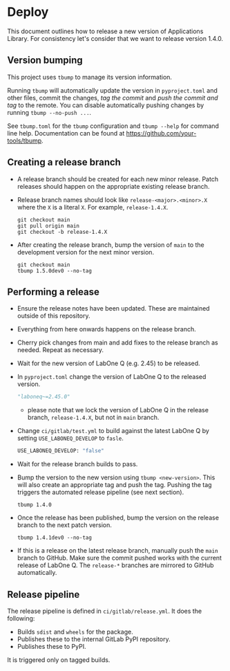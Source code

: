 # Deploy

This document outlines how to release a new version of Applications Library. For consistency let's consider that we want to release version 1.4.0.

## Version bumping

This project uses `tbump` to manage its version information.

Running `tbump` will automatically update the version in `pyproject.toml`
and other files, commit the changes, *tag the commit* and
*push the commit and tag* to the remote. You can disable
automatically pushing changes by running `tbump --no-push ...`.

See `tbump.toml` for the `tbump` configuration and `tbump --help` for
command line help. Documentation can be found at
https://github.com/your-tools/tbump.

## Creating a release branch

- A release branch should be created for each new minor release. Patch
  releases should happen on the appropriate existing release branch.
  
- Release branch names should look like `release-<major>.<minor>.X`
  where the `X` is a literal `X`. For example, `release-1.4.X`.

  ```
  git checkout main
  git pull origin main
  git checkout -b release-1.4.X
  ```
  
- After creating the release branch, bump the version of `main` to the
  development version for the next minor version.
  
  ```
  git checkout main
  tbump 1.5.0dev0 --no-tag
  ```

## Performing a release

- Ensure the release notes have been updated. These are maintained
  outside of this repository.

- Everything from here onwards happens on the release branch.

- Cherry pick changes from main and add fixes to the release branch
  as needed. Repeat as necessary.

- Wait for the new version of LabOne Q (e.g. 2.45) to be released.

- In `pyproject.toml` change the version of LabOne Q to the released version.

  ```python
  "laboneq~=2.45.0"
  ```
  - please note that we lock the version of LabOne Q in the release branch, `release-1.4.X`, but not in `main` branch. 


- Change `ci/gitlab/test.yml` to build against the latest LabOne Q by
  setting `USE_LABONEQ_DEVELOP` to `fasle`.

  ```python
  USE_LABONEQ_DEVELOP: "false"
  ```

- Wait for the release branch builds to pass.

- Bump the version to the new version using `tbump <new-version>`. This
  will also create an appropriate tag and push the tag. Pushing the
  tag triggers the automated release pipeline (see next section).

  ```
  tbump 1.4.0
  ```

- Once the release has been published, bump the version on the release
  branch to the next patch version.

  ```
  tbump 1.4.1dev0 --no-tag
  ```

- If this is a release on the latest release branch, manually push the `main`
  branch to GitHub. Make sure the commit pushed works with
  the current release of LabOne Q. The `release-*` branches are mirrored to
  GitHub automatically.

## Release pipeline

The release pipeline is defined in `ci/gitlab/release.yml`. It does
the following:

- Builds `sdist` and `wheels` for the package.
- Publishes these to the internal GitLab PyPI repository.
- Publishes these to PyPI.

It is triggered only on tagged builds.
